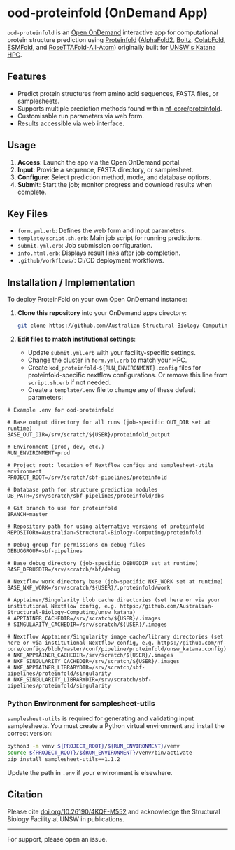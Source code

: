 # ood-proteinfold (OnDemand App)

`ood-proteinfold` is an [Open OnDemand](https://openondemand.org/) interactive app for computational protein structure prediction using [Proteinfold](https://nf-co.re/proteinfold/) ([AlphaFold2](https://github.com/google-deepmind/alphafold/), [Boltz](https://github.com/jwohlwend/boltz/), [ColabFold](https://github.com/sokrypton/ColabFold), [ESMFold](https://github.com/facebookresearch/esm), and [RoseTTAFold-All-Atom](https://github.com/baker-laboratory/RoseTTAFold-All-Atom/)) originally built for [UNSW's Katana HPC](https://www.unsw.edu.au/research/facilities-and-infrastructure/find-an-instrument/restech-instruments/katana).

## Features

- Predict protein structures from amino acid sequences, FASTA files, or samplesheets.
- Supports multiple prediction methods found within [nf-core/proteinfold](https://nf-co.re/proteinfold/).
- Customisable run parameters via web form.
- Results accessible via web interface.

## Usage

1. **Access**: Launch the app via the Open OnDemand portal.
2. **Input**: Provide a sequence, FASTA directory, or samplesheet.
3. **Configure**: Select prediction method, mode, and database options.
4. **Submit**: Start the job; monitor progress and download results when complete.

## Key Files

- `form.yml.erb`: Defines the web form and input parameters.
- `template/script.sh.erb`: Main job script for running predictions.
- `submit.yml.erb`: Job submission configuration.
- `info.html.erb`: Displays result links after job completion.
- `.github/workflows/`: CI/CD deployment workflows.

## Installation / Implementation

To deploy ProteinFold on your own Open OnDemand instance:

1. **Clone this repository** into your OnDemand apps directory:
   ```bash
   git clone https://github.com/Australian-Structural-Biology-Computing/ood-proteinfold.git /var/www/ood/apps/sys/kod-proteinfold
   ```

2. **Edit files to match institutional settings**:
   - Update `submit.yml.erb` with your facility-specific settings.
   - Change the cluster in `form.yml.erb` to match your HPC.
   - Create `kod_proteinfold-${RUN_ENVIRONMENT}.config` files for proteinfold-specific nextflow configurations. Or remove this line from `script.sh.erb` if not needed.
   - Create a `template/.env` file to change any of these default parameters:

```
# Example .env for ood-proteinfold

# Base output directory for all runs (job-specific OUT_DIR set at runtime)
BASE_OUT_DIR=/srv/scratch/${USER}/proteinfold_output

# Environment (prod, dev, etc.)
RUN_ENVIRONMENT=prod

# Project root: location of Nextflow configs and samplesheet-utils environment
PROJECT_ROOT=/srv/scratch/sbf-pipelines/proteinfold

# Database path for structure prediction modules
DB_PATH=/srv/scratch/sbf-pipelines/proteinfold/dbs

# Git branch to use for proteinfold
BRANCH=master

# Repository path for using alternative versions of proteinfold
REPOSITORY=Australian-Structural-Biology-Computing/proteinfold

# Debug group for permissions on debug files
DEBUGGROUP=sbf-pipelines

# Base debug directory (job-specific DEBUGDIR set at runtime)
BASE_DEBUGDIR=/srv/scratch/sbf/debug

# Nextflow work directory base (job-specific NXF_WORK set at runtime)
BASE_NXF_WORK=/srv/scratch/${USER}/.proteinfold/work

# Apptainer/Singularity blob cache directories (set here or via your institutional Nextflow config, e.g. https://github.com/Australian-Structural-Biology-Computing/unsw_katana)
# APPTAINER_CACHEDIR=/srv/scratch/${USER}/.images
# SINGULARITY_CACHEDIR=/srv/scratch/${USER}/.images

# Nextflow Apptainer/Singularity image cache/library directories (set here or via institutional Nextflow config, e.g. https://github.com/nf-core/configs/blob/master/conf/pipeline/proteinfold/unsw_katana.config)
# NXF_APPTAINER_CACHEDIR=/srv/scratch/${USER}/.images
# NXF_SINGULARITY_CACHEDIR=/srv/scratch/${USER}/.images
# NXF_APPTAINER_LIBRARYDIR=/srv/scratch/sbf-pipelines/proteinfold/singularity
# NXF_SINGULARITY_LIBRARYDIR=/srv/scratch/sbf-pipelines/proteinfold/singularity
```

### Python Environment for samplesheet-utils

`samplesheet-utils` is required for generating and validating input samplesheets.
You must create a Python virtual environment and install the correct version:

```bash
python3 -m venv ${PROJECT_ROOT}/${RUN_ENVIRONMENT}/venv
source ${PROJECT_ROOT}/${RUN_ENVIRONMENT}/venv/bin/activate
pip install samplesheet-utils==1.1.2
```

Update the path in `.env` if your environment is elsewhere.

## Citation

Please cite [doi.org/10.26190/4KQF-M552](https://doi.org/10.26190/4KQF-M552) and acknowledge the Structural Biology Facility at UNSW in publications.

---
For support, please open an issue.
